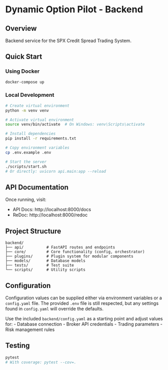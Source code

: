# Dynamic Option Pilot - Backend

## Overview
Backend service for the SPX Credit Spread Trading System.

## Quick Start

### Using Docker
```bash
docker-compose up
```

### Local Development
```bash
# Create virtual environment
python -m venv venv

# Activate virtual environment
source venv/bin/activate  # On Windows: venv\Scripts\activate

# Install dependencies
pip install -r requirements.txt

# Copy environment variables
cp .env.example .env

# Start the server
./scripts/start.sh
# Or directly: uvicorn api.main:app --reload
```

## API Documentation
Once running, visit:
- API Docs: http://localhost:8000/docs
- ReDoc: http://localhost:8000/redoc

## Project Structure
```
backend/
├── api/          # FastAPI routes and endpoints
├── core/         # Core functionality (config, orchestrator)
├── plugins/      # Plugin system for modular components
├── models/       # Database models
├── tests/        # Test suite
└── scripts/      # Utility scripts
```

## Configuration
Configuration values can be supplied either via environment variables or a
`config.yaml` file. The provided `.env` file is still respected, but any
settings found in `config.yaml` will override the defaults.

Use the included `backend/config.yaml` as a starting point and adjust values for:
    - Database connection
    - Broker API credentials
    - Trading parameters
    - Risk management rules

## Testing
```bash
pytest
# With coverage: pytest --cov=.
```
